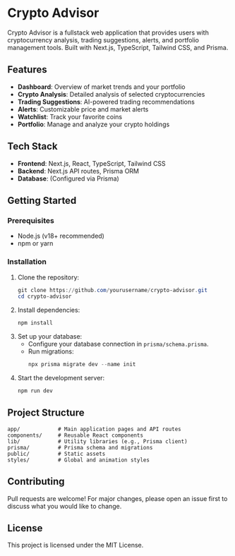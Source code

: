 
# Crypto Advisor

Crypto Advisor is a fullstack web application that provides users with cryptocurrency analysis, trading suggestions, alerts, and portfolio management tools. Built with Next.js, TypeScript, Tailwind CSS, and Prisma.

## Features
- **Dashboard**: Overview of market trends and your portfolio
- **Crypto Analysis**: Detailed analysis of selected cryptocurrencies
- **Trading Suggestions**: AI-powered trading recommendations
- **Alerts**: Customizable price and market alerts
- **Watchlist**: Track your favorite coins
- **Portfolio**: Manage and analyze your crypto holdings

## Tech Stack
- **Frontend**: Next.js, React, TypeScript, Tailwind CSS
- **Backend**: Next.js API routes, Prisma ORM
- **Database**: (Configured via Prisma)

## Getting Started

### Prerequisites
- Node.js (v18+ recommended)
- npm or yarn

### Installation
1. Clone the repository:
	```powershell
	git clone https://github.com/yourusername/crypto-advisor.git
	cd crypto-advisor
	```
2. Install dependencies:
	```powershell
	npm install
	```
3. Set up your database:
	- Configure your database connection in `prisma/schema.prisma`.
	- Run migrations:
	  ```powershell
	  npx prisma migrate dev --name init
	  ```
4. Start the development server:
	```powershell
	npm run dev
	```

## Project Structure
```
app/            # Main application pages and API routes
components/     # Reusable React components
lib/            # Utility libraries (e.g., Prisma client)
prisma/         # Prisma schema and migrations
public/         # Static assets
styles/         # Global and animation styles
```

## Contributing
Pull requests are welcome! For major changes, please open an issue first to discuss what you would like to change.

## License
This project is licensed under the MIT License.
